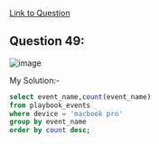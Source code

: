 [Link to Question](https://platform.stratascratch.com/coding/9653-count-the-number-of-user-events-performed-by-macbookpro-users?code_type=1)

## Question 49:

![image](https://user-images.githubusercontent.com/100412162/200650017-a1664102-2f8c-4744-8f55-992a0977727e.png)


My Solution:-

~~~~sql
select event_name,count(event_name)
from playbook_events
where device = 'macbook pro'
group by event_name
order by count desc;
~~~~
